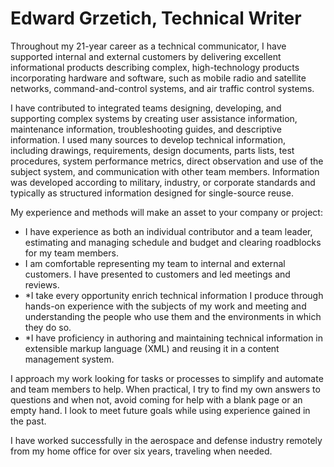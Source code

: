 # Edward Grzetich, Technical Writer

Throughout my 21-year career as a technical communicator, I have supported internal and external customers by delivering excellent informational products describing complex, high-technology products incorporating hardware and software, such as mobile radio and satellite networks, command-and-control systems, and air traffic control systems.

I have contributed to integrated teams designing, developing, and supporting complex systems by creating user assistance information, maintenance information, troubleshooting guides, and descriptive information. I used many sources to develop technical information, including drawings, requirements, design documents, parts lists, test procedures, system performance metrics, direct observation and use of the subject system, and communication with other team members. Information was developed according to military, industry, or corporate standards and typically as structured information designed for single-source reuse.
  
My experience and methods will make an asset to your company or project:
* I have experience as both an individual contributor and a team leader, estimating and managing schedule and budget and clearing roadblocks for my team members. 
* I am comfortable representing my team to internal and external customers. I have presented to customers and led meetings and reviews.
* *I take every opportunity enrich technical information I produce through hands-on experience with the subjects of my work and meeting and understanding the people who use them and the environments in which they do so.
* *I have proficiency in authoring and maintaining technical information in extensible markup language (XML) and reusing it in a content management system.

I approach my work looking for tasks or processes to simplify and automate and team members to help. When practical, I try to find my own answers to questions and when not, avoid coming for help with a blank page or an empty hand. I look to meet future goals while using experience gained in the past.

I have worked successfully in the aerospace and defense industry remotely from my home office for over six years, traveling when needed.
